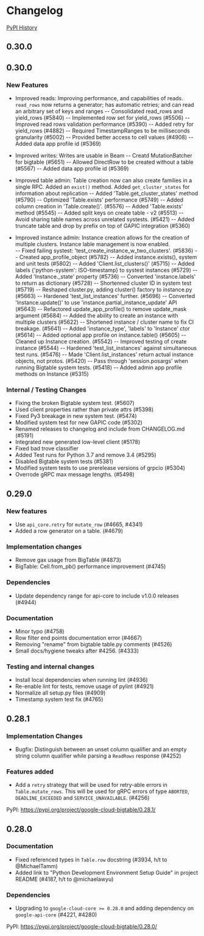 # Changelog

[PyPI History][1]

[1]: https://pypi.org/project/google-cloud-bigtable/#history

## 0.30.0

## 0.30.0

### New Features

- Improved reads: Improving performance, and capabilities of reads.  `read_rows` now returns a generator; has automatic retries; and can read an arbitrary set of keys and ranges
-- Consolidated read_rows and yield_rows (#5840)
-- Implemented row set for yield_rows  (#5506)
-- Improved read rows validation performance (#5390)
-- Added retry for yield_rows (#4882)
-- Required TimestampRanges to be milliseconds granularity (#5002)
-- Provided better access to cell values  (#4908)
-- Added data app profile id  (#5369)

- Improved writes: Writes are usable in Beam
-- Creatd MutationBatcher for bigtable (#5651)
-- Allowed DirectRow to be created without a table (#5567)
-- Added data app profile id  (#5369)


- Improved table admin: Table creation now can also create families in a single RPC.  Added an `exist()` method.  Added `get_cluster_states` for information about replication
-- Added 'Table.get_cluster_states' method (#5790)
-- Optimized 'Table.exists' performance (#5749)
-- Added column creation in 'Table.create()'. (#5576)
-- Added 'Table.exists' method (#5545)
-- Added split keys on create table - v2 (#5513)
-- Avoid sharing table names across unrelated systests. (#5421)
-- Added truncate table and drop by prefix on top of GAPIC integration (#5360)

- Improved instance admin: Instance creation allows for the creation of multiple clusters.  Instance lable management is now enabled.  
-- Fixed failing systest: 'test_create_instance_w_two_clusters'. (#5836)
-- Created app_profile_object (#5782)
-- Added instance.exists(), system and unit tests (#5802)
-- Added 'Client.list_clusters()' (#5715)
-- Added labels {'python-system': ISO-timestamp} to systest instances (#5729)
-- Added 'Instance._state' property (#5736)
-- Converted 'instance.labels' to return as dictionary (#5728)
-- Shortenned cluster ID in system test (#5719)
-- Reshaped cluster.py, adding cluster() factory to instance.py (#5663)
-- Hardened 'test_list_instances' further. (#5696)
-- Converted 'Instance.update()' to use 'instance.partial_instance_update' API (#5643)
-- Refactored update_app_profile() to remove update_mask argument (#5684)
-- Added the ability to create an instance with multiple clusters (#5622)
-- Shortened instance / cluster name to fix CI breakage. (#5641)
-- Added 'instance_type', 'labels' to 'Instance' ctor (#5614)
-- Added optional app profile on instance.table() (#5605)
-- Cleaned up Instance creation. (#5542)
-- Improved testing of create instance (#5544)
-- Hardened 'test_list_instances' against simultaneous test runs. (#5476)
-- Made 'Client.list_instances' return actual instance objects, not protos. (#5420)
-- Pass through 'session.posargs' when running Bigtable system tests. (#5418)
-- Added admin app profile methods on Instance (#5315)

### Internal / Testing Changes
- Fixing the broken Bigtable system test. (#5607)
- Used client properties rather than private attrs (#5398)
- Fixed Py3 breakage in new system test. (#5474)
- Modified system test for new GAPIC code (#5302)
- Renamed releases to changelog and include from CHANGELOG.md (#5191)
- Integrated new generated low-level client (#5178)
- Fixed bad trove classifier
- Added Test runs for Python 3.7 and remove 3.4 (#5295)
- Disabled Bigtable system tests (#5381)
- Modified system tests to use prerelease versions of grpcio (#5304)
- Overrode gRPC max message lengths. (#5498)

## 0.29.0

### New features

- Use `api_core.retry` for `mutate_row` (#4665, #4341)
- Added a row generator on a table. (#4679)

### Implementation changes

- Remove gax usage from BigTable (#4873)
- BigTable: Cell.from_pb() performance improvement (#4745)

### Dependencies

- Update dependency range for api-core to include v1.0.0 releases (#4944)

### Documentation

- Minor typo (#4758)
- Row filter end points documentation error (#4667)
- Removing "rename" from bigtable table.py comments (#4526)
- Small docs/hygiene tweaks after #4256. (#4333)

### Testing and internal changes

- Install local dependencies when running lint (#4936)
- Re-enable lint for tests, remove usage of pylint (#4921)
- Normalize all setup.py files (#4909)
- Timestamp system test fix (#4765)

## 0.28.1

### Implementation Changes

- Bugfix: Distinguish between an unset column qualifier and an empty string
  column qualifier while parsing a `ReadRows` response (#4252)

### Features added

- Add a ``retry`` strategy that will be used for retry-able errors
  in ``Table.mutate_rows``. This will be used for gRPC errors of type
  ``ABORTED``, ``DEADLINE_EXCEEDED`` and ``SERVICE_UNAVAILABLE``. (#4256)

PyPI: https://pypi.org/project/google-cloud-bigtable/0.28.1/

## 0.28.0

### Documentation

- Fixed referenced types in `Table.row` docstring (#3934, h/t to
  @MichaelTamm)
- Added link to "Python Development Environment Setup Guide" in
  project README (#4187, h/t to @michaelawyu)

### Dependencies

- Upgrading to `google-cloud-core >= 0.28.0` and adding dependency
  on `google-api-core` (#4221, #4280)

PyPI: https://pypi.org/project/google-cloud-bigtable/0.28.0/
